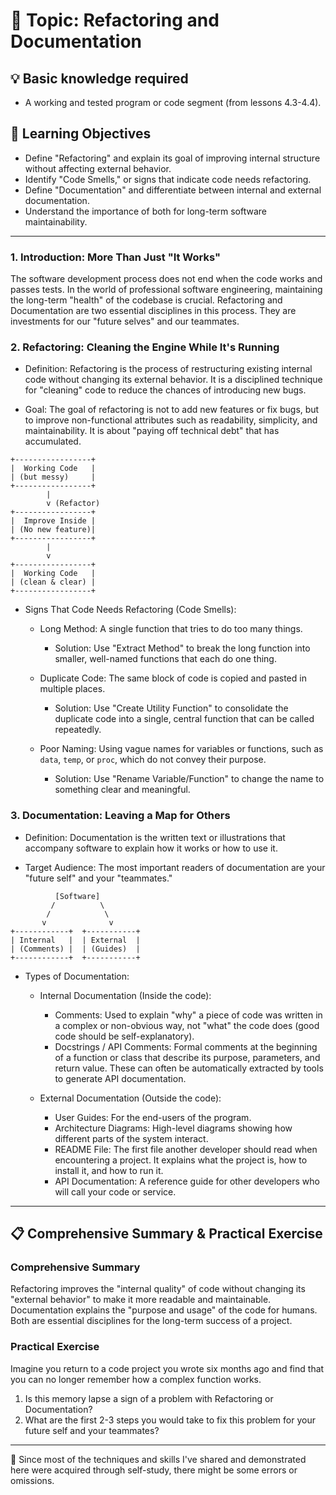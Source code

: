 # 📖 Topic: Refactoring and Documentation

## 💡 Basic knowledge required

- A working and tested program or code segment (from lessons 4.3-4.4).

## 🎯 Learning Objectives

- Define "Refactoring" and explain its goal of improving internal structure without affecting external behavior.
- Identify "Code Smells," or signs that indicate code needs refactoring.
- Define "Documentation" and differentiate between internal and external documentation.
- Understand the importance of both for long-term software maintainability.

---

### 1. Introduction: More Than Just "It Works"

The software development process does not end when the code works and passes tests. In the world of professional software engineering, maintaining the long-term "health" of the codebase is crucial. Refactoring and Documentation are two essential disciplines in this process. They are investments for our "future selves" and our teammates.

### 2. Refactoring: Cleaning the Engine While It's Running

- Definition: Refactoring is the process of restructuring existing internal code without changing its external behavior. It is a disciplined technique for "cleaning" code to reduce the chances of introducing new bugs.

- Goal: The goal of refactoring is not to add new features or fix bugs, but to improve non-functional attributes such as readability, simplicity, and maintainability. It is about "paying off technical debt" that has accumulated.

```
+-----------------+
|  Working Code   |
| (but messy)     |
+-----------------+
        |
        v (Refactor)
+-----------------+
|  Improve Inside |
| (No new feature)|
+-----------------+
        |
        v
+-----------------+
|  Working Code   |
| (clean & clear) |
+-----------------+
```

- Signs That Code Needs Refactoring (Code Smells):

    - Long Method: A single function that tries to do too many things.
        - Solution: Use "Extract Method" to break the long function into smaller, well-named functions that each do one thing.

    - Duplicate Code: The same block of code is copied and pasted in multiple places.
        - Solution: Use "Create Utility Function" to consolidate the duplicate code into a single, central function that can be called repeatedly.

    - Poor Naming: Using vague names for variables or functions, such as `data`, `temp`, or `proc`, which do not convey their purpose.
        - Solution: Use "Rename Variable/Function" to change the name to something clear and meaningful.

### 3. Documentation: Leaving a Map for Others

- Definition: Documentation is the written text or illustrations that accompany software to explain how it works or how to use it.

- Target Audience: The most important readers of documentation are your "future self" and your "teammates."

```
          [Software]
         /          \
        /            \
       v              v
+------------+  +-----------+
| Internal   |  | External  |
| (Comments) |  | (Guides)  |
+------------+  +-----------+
```

- Types of Documentation:

    - Internal Documentation (Inside the code):
        - Comments: Used to explain "why" a piece of code was written in a complex or non-obvious way, not "what" the code does (good code should be self-explanatory).
        - Docstrings / API Comments: Formal comments at the beginning of a function or class that describe its purpose, parameters, and return value. These can often be automatically extracted by tools to generate API documentation.

    - External Documentation (Outside the code):
        - User Guides: For the end-users of the program.
        - Architecture Diagrams: High-level diagrams showing how different parts of the system interact.
        - README File: The first file another developer should read when encountering a project. It explains what the project is, how to install it, and how to run it.
        - API Documentation: A reference guide for other developers who will call your code or service.

---

## 📋 Comprehensive Summary & Practical Exercise

### Comprehensive Summary

Refactoring improves the "internal quality" of code without changing its "external behavior" to make it more readable and maintainable. Documentation explains the "purpose and usage" of the code for humans. Both are essential disciplines for the long-term success of a project.

### Practical Exercise

Imagine you return to a code project you wrote six months ago and find that you can no longer remember how a complex function works.
1.  Is this memory lapse a sign of a problem with Refactoring or Documentation?
2.  What are the first 2-3 steps you would take to fix this problem for your future self and your teammates?

---

📍 Since most of the techniques and skills I've shared and demonstrated here were acquired through self-study, there might be some errors or omissions.